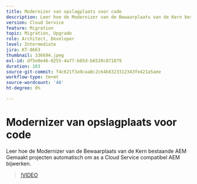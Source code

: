 ```yaml
---
title: Modernizer van opslagplaats voor code
description: Leer hoe de Modernizer van de Bewaarplaats van de Kern bestaande AEM Gemaakt projecten automatisch om as a Cloud Service compatibel AEM bijwerken.
version: Cloud Service
feature: Migration
topic: Migration, Upgrade
role: Architect, Developer
level: Intermediate
jira: KT-8663
thumbnail: 336694.jpeg
exl-id: df5e0e46-0255-4a77-b85d-b6520c871879
duration: 183
source-git-commit: f4c621f3a9caa8c2c64b8323312343fe421a5aee
workflow-type: tm+mt
source-wordcount: '46'
ht-degree: 0%

---
```


# Modernizer van opslagplaats voor code

Leer hoe de Modernizer van de Bewaarplaats van de Kern bestaande AEM Gemaakt projecten automatisch om as a Cloud Service compatibel AEM bijwerken.

>[!VIDEO](https://video.tv.adobe.com/v/336694?quality=12&learn=on)
